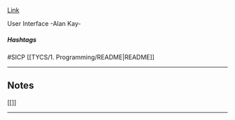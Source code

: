 [Link](https://archive.org/details/ucberkeley_webcast_dC4YGxzoAXk)

User Interface -Alan Kay-
##### Hashtags
#SICP
[[TYCS/1. Programming/README|README]]

---
## Notes


[[]]

---

